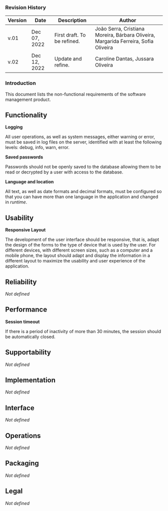 ### Revision History

| Version | Date         | Description                 | Author                                                                              |
|---------|--------------|-----------------------------|-------------------------------------------------------------------------------------|
| v.01    | Dec 07, 2022 | First draft. To be refined. | João Serra, Cristiana Moreira, Bárbara Oliveira, Margarida Ferreira, Sofia Oliveira |
| v.02    | Dec 12, 2022 | Update and refine.          | Caroline Dantas, Jussara Oliveira                                                   |


### Introduction

This document lists the non-functional requirements of the software management product.

## Functionality

**Logging**

All user operations, as well as system messages, either warning or error, must be saved in log files on the server, identified with at least the following levels: debug, info, warn, error.

**Saved passwords**

Passwords should not be openly saved to the database allowing them to be read or decrypted by a user with access to the database.

**Language and location**

All text, as well as date formats and decimal formats, must be configured so that you can have more than one language in the application and changed in *runtime*.

## Usability

**Responsive Layout**

The development of the user interface should be responsive, that is, adapt the design of the forms to the type of device that is used by the user. For different devices, with different screen sizes, such as a computer and a mobile phone, the layout should adapt and display the information in a different layout to maximize the usability and user experience of the application.

## Reliability

*Not defined*

## Performance

**Session timeout**

If there is a period of inactivity of more than 30 minutes, the session should be automatically closed.

## Supportability

*Not defined*

## Implementation

*Not defined*

## Interface

*Not defined*

## Operations

*Not defined*

## Packaging

*Not defined*

## Legal

*Not defined*

